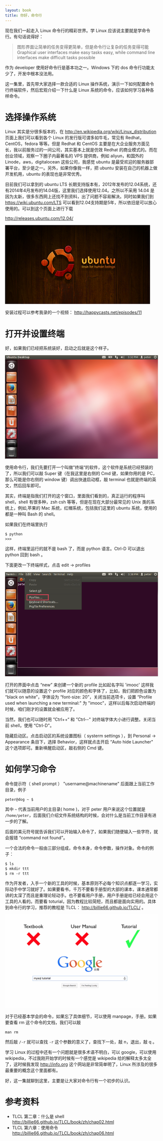```yaml
---
layout: book
title: 你好，命令行
---
```


现在我们一起走入 Linux 命令行的精彩世界。学 Linux 应该说主要就是学命令行。有句话说得好：

>图形界面让简单的任务变得更简单，但是命令行让复杂的任务变得可能
> Graphical user interfaces make easy tasks easy, while command line interfaces make difficult tasks possible

作为 developer 使用好命令行是基本功之一。Windows 下的 dos 命令行功能太少了，开发中根本没法用。

这一集里，首先带大家选择一款合适的 Linux 操作系统，演示一下如何配置命令行终端软件，然后宏观介绍一下什么是 Linux 系统的命令，应该如何学习各种各样命令。

# 选择操作系统

Linux 其实是分很多版本的，在 <http://en.wikipedia.org/wiki/Linux_distribution> 页面上我们可以看到各个 Linux 的发行版可谓多如牛毛，常见有 Redhat，CentOS，fedora 等等。但是 Redhat 和 CentOS 主要是在大企业服务方面见长，我以前服务过的一间公司，其实基本上就是仿效 Redhat 的商业模式的。而在创业领域，观察一下圈子内最著名的 VPS 提供商，例如 aliyun，和国外的 Linode，aws，digitalocean 这些公司，我感觉 ubuntu 是最受欢迎的服务器部署平台，至少是之一。另外，如果你像我一样，把 ubuntu 安装在自己的机器上做开发机用，ubuntu 的表现也是非常优秀。

目前我们可以拿到的 ubuntu LTS
长期支持版本有，2012年发布的12.04系统，还有2014年4月发布的14.04版，这里我们选择使用12.04。之所以不采用
14.04 是因为太新，很多东西网上还找不到资料，出了问题不容易解决。同时如果我们到
<https://wiki.ubuntu.com/LTS>
可以看到12.04支持期是5年，所以依旧是可以放心使用的。可以到这个页面上进行下载

<http://releases.ubuntu.com/12.04/>

![](images/ubuntu.png)

安装过程可以参考我录的一个视频： <http://happycasts.net/episodes/11>

# 打开并设置终端

好，如果我们已经把系统装好，启动之后就是这个样子。

![](images/ubuntu_fresh.png)

使用命令行，我们先要打开一个叫做”终端“的软件，这个软件是系统已经预装的了，所以我们可以敲 Super 键（在我这里是右侧的 Cmd 键，如果你用的是 PC，那么可能是你右侧的 window 键）调出快速启动框，敲 terminal 也就是终端的英文，然后回车即可。

其实，终端是指我们打开的这个窗口，里面我们看到的，真正运行的程序叫 shell，shell 有很多种，zsh csh 等等，但是在现在大部分最常见的 Unix 类的系统上，例如,苹果的 Mac 系统，红帽系统，包括我们这里的 ubuntu 系统，使用的都是一种叫 Bash 的 shell。

如果我们在终端里执行

    $ python
    >>>

这样，终端里运行的就不是 bash 了，而是 python 语言。Ctrl-D 可以退出 python 回到 bash 。

下面更改一下终端样式，点击 edit -> profiles

![](images/set_profile.png)

打开的界面中点击 “new” 来创建一个新的 profile 比如起名字叫 'imooc' 这样我们就可以随意的设置这个 profile 对应的颜色和字体了，比如，我们把颜色设置为 “black on white”，字体设为 “font-size: 20”，关闭当前选项卡，设置 “Profile used when launching a new terminal:" 为 "imooc"，这样以后每次启动终端的时候，咱们刚才的设置就会被应用了。

当然，我们也可以随时用 ”Ctrl++“ 和 ”Ctrl--" 对终端字体大小进行调整。关闭当前 shell，使用 “Ctrl-D"。

隐藏启动区。点击启动区的系统设置图标（ systerm settings ），到 Personal -> Appearance 条目下，选择 Behavior，这样就点击开启 “Auto hide Launcher" 这个选项即可。重新唤醒启动区，敲右侧的 Cmd 键。


# 如何学习命令

命令提示符（ shell prompt ） "username@machinename" 后面跟上当前工作目录，例子

    peter@dog ~ $

其中 `~` 代表当前用户的主目录( home )，对于 peter 用户来说这个位置就是 `/home/peter`，后面我们介绍文件系统结构的时候，会对什么是当前工作目录有进一步的了解。

后面的美元符号就告诉我们可以开始输入命令了，如果我们随便输入一些字符，就会报错 “command not found"。

一个合法的命令一般由三部分组成，命令本身，命令参数，操作对象。命令的例子：

    $ ls
    $ mkdir ttt
    $ rm -r ttt

作为开发者，入手一个新的工具的时候，基本原则不必每个知识点都逐一学习，实际动手中学习就好了。如果要看书，千万不要看手册型的大部的课本，课本通常都讲的太深了而且是重理论轻动手。也不要看用户手册，用户手册是给已经会用这个工具的人看的。而要看 toturial，因为教程比较简短，而且都是面向实用的。具体到命令行的学习，推荐的教程是 TLCL： <http://billie66.github.io/TLCL/> 。

![](images/nice_tutorial.png)

对于已经基本学会的命令，如果忘了具体细节，可以使用 manpage，手册。如果要查看 rm 这个命令的文档，我们可以敲

```
man rm
```

然后敲 `/-r` 就可以查找 `-r` 这个参数的意义了，查找下一处，敲 n，退出，敲 q 。

学习 Linux 的过程中还有一个问题就是很多术语不明白，可以 google，可以使用 wikipedia，不过我刚开始学的时候有一个感觉是 wikipedia 给的解释太多太全了，这时候我发现 <http://info.org> 这个网站是非常简单明了，Linux 所涉及的很多最重要的概念这个里面都有。

好，这一集就聊到这里，主要是让大家对命令行有一个初步的认识。

# 参考资料

- TLCL 第二章：什么是 shell <http://billie66.github.io/TLCL/book/zh/chap02.html>
- TLCL 第六章：使用命令 <http://billie66.github.io/TLCL/book/zh/chap06.html>
